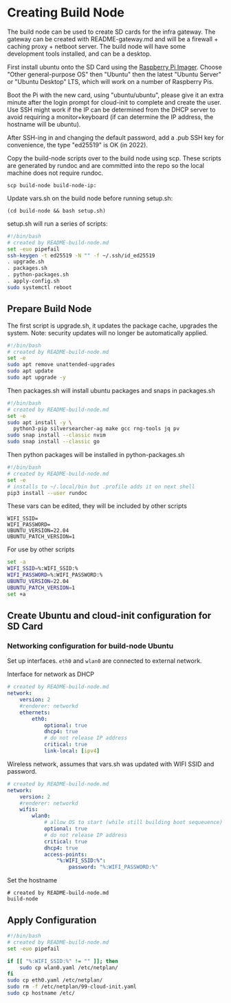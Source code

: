 # Creating Build Node

The build node can be used to create SD cards for the infra gateway.  The gateway can be created with README-gateway.md and will be a firewall + caching proxy + netboot server.  The build node will have some development tools installed, and can be a desktop.

First install ubuntu onto the SD Card using the [Raspberry Pi Imager](https://www.raspberrypi.com/software).  Choose "Other general-purpose OS" then "Ubuntu" then the latest "Ubuntu Server" or "Ubuntu Desktop" LTS, which will work on a number of Raspberry Pis.

Boot the Pi with the new card, using "ubuntu/ubuntu", please give it an extra minute after the login prompt for cloud-init to complete and create the user.  Use SSH might work if the IP can be determined from the DHCP server to avoid requiring a monitor+keyboard (if can determine the IP address, the hostname will be ubuntu).

After SSH-ing in and changing the default password, add a .pub SSH key for convenience, the type "ed25519" is OK (in 2022).

Copy the build-node scripts over to the build node using scp.  These scripts are generated by rundoc and are committed into the repo so the local machine does not require rundoc.

```
scp build-node build-node-ip:
```

Update vars.sh on the build node before running setup.sh:

```
(cd build-node && bash setup.sh)
```

setup.sh will run a series of scripts:

```create-file:build-node/setup.sh
#!/bin/bash
# created by README-build-node.md
set -euo pipefail
ssh-keygen -t ed25519 -N "" -f ~/.ssh/id_ed25519
. upgrade.sh
. packages.sh
. python-packages.sh
. apply-config.sh
sudo systemctl reboot
```

## Prepare Build Node

The first script is upgrade.sh, it updates the package cache, upgrades the system. Note: security updates will no longer be automatically applied.

```create-file:build-node/upgrade.sh
#!/bin/bash
# created by README-build-node.md
set -e
sudo apt remove unattended-upgrades
sudo apt update
sudo apt upgrade -y
```

Then packages.sh will install ubuntu packages and snaps in packages.sh
```create-file:build-node/packages.sh
#!/bin/bash
# created by README-build-node.md
set -e
sudo apt install -y \
  python3-pip silversearcher-ag make gcc rng-tools jq pv
sudo snap install --classic nvim
sudo snap install --classic go
```

Then python packages will be installed in python-packages.sh

```create-file:build-node/python-packages.sh
#!/bin/bash
# created by README-build-node.md
set -e
# installs to ~/.local/bin but .profile adds it on next shell
pip3 install --user rundoc

```

These vars can be edited, they will be included by other scripts
```env
WIFI_SSID=
WIFI_PASSWORD=
UBUNTU_VERSION=22.04
UBUNTU_PATCH_VERSION=1
```

For use by other scripts
```r-create-file:build-node/vars.sh
set -a
WIFI_SSID=%:WIFI_SSID:%
WIFI_PASSWORD=%:WIFI_PASSWORD:%
UBUNTU_VERSION=22.04
UBUNTU_PATCH_VERSION=1
set +a
```

## Create Ubuntu and cloud-init configuration for SD Card

### Networking configuration for build-node Ubuntu
Set up interfaces.  `eth0` and `wlan0` are connected to external network.

Interface for network as DHCP
```create-file:build-node/eth0.yaml
# created by README-build-node.md
network:
    version: 2
    #renderer: networkd
    ethernets:
        eth0:
            optional: true
            dhcp4: true
            # do not release IP address
            critical: true
            link-local: [ipv4]
```

Wireless network, assumes that vars.sh was updated with WIFI SSID and password.

```r-create-file:build-node/wlan0.yaml
# created by README-build-node.md
network:
    version: 2
    #renderer: networkd
    wifis:
        wlan0:
            # allow OS to start (while still building boot sequeuence)
            optional: true
            # do not release IP address
            critical: true
            dhcp4: true
            access-points:
                "%:WIFI_SSID:%":
                    password: "%:WIFI_PASSWORD:%"
```

Set the hostname

```create-file:build-node/hostname
# created by README-build-node.md
build-node
```


## Apply Configuration
```r-create-file:build-node/apply-config.sh
#!/bin/bash
# created by README-build-node.md
set -euo pipefail

if [[ "%:WIFI_SSID:%" != "" ]]; then
    sudo cp wlan0.yaml /etc/netplan/
fi
sudo cp eth0.yaml /etc/netplan/
sudo rm -f /etc/netplan/99-cloud-init.yaml
sudo cp hostname /etc/
```
